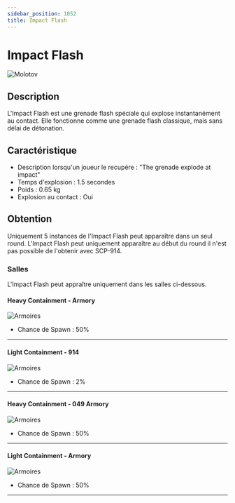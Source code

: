 ```yaml
---
sidebar_position: 1052
title: Impact Flash
---
```


# Impact Flash

![Molotov](@site/static/img/doc/item/impactFlash.jpg)

## Description
L'Impact Flash est une grenade flash spéciale qui explose instantanément au contact. Elle fonctionne comme une grenade flash classique, mais sans délai de détonation.

## Caractéristique

- Description lorsqu'un joueur le recupère : "The grenade explode at impact"
- Temps d'explosion : 1.5 secondes
- Poids : 0.65 kg
- Explosion au contact : Oui

## Obtention

Uniquement 5 instances de l'Impact Flash peut apparaître dans un seul round. L'Impact Flash peut uniquement apparaître au début du round il n'est pas possible de l'obtenir avec SCP-914.

### Salles

L'Impact Flash peut appraître uniquement dans les salles ci-dessous.

#### Heavy Containment - Armory
![Armoires](@site/static/img/doc/room/hcz-armory-inside.png)
- Chance de Spawn : 50%
--------
#### Light Containment - 914
![Armoires](@site/static/img/doc/room/lcz-914-inside.png)
- Chance de Spawn : 2%
--------
#### Heavy Containment - 049 Armory
![Armoires](@site/static/img/doc/room/hcz-049-armory-inside.png)
- Chance de Spawn : 50%
--------
#### Light Containment - Armory
![Armoires](@site/static/img/doc/room/lcz-armory-inside.png)
- Chance de Spawn : 50%
--------
